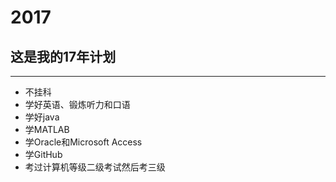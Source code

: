 # 2017

## 这是我的17年计划
******
- 不挂科
- 学好英语、锻炼听力和口语
- 学好java
- 学MATLAB
- 学Oracle和Microsoft Access
- 学GitHub
- 考过计算机等级二级考试然后考三级
